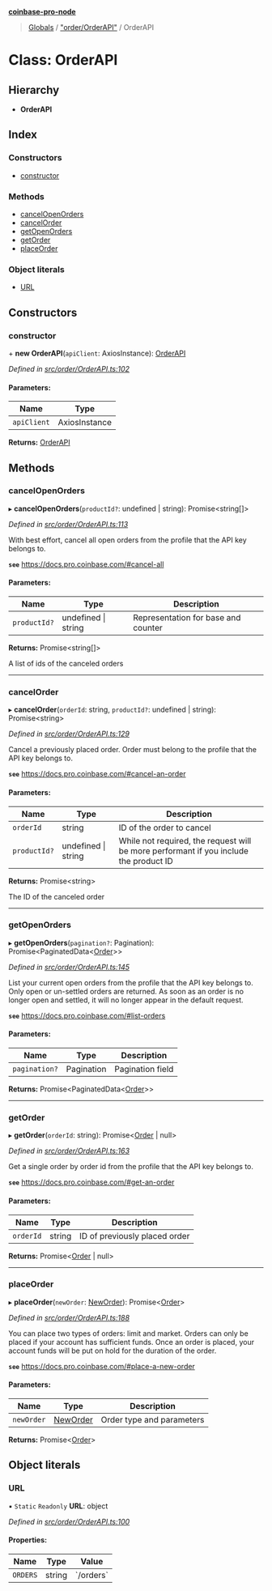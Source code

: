 **[coinbase-pro-node](../README.md)**

> [Globals](../globals.md) / ["order/OrderAPI"](../modules/_order_orderapi_.md) / OrderAPI

# Class: OrderAPI

## Hierarchy

- **OrderAPI**

## Index

### Constructors

- [constructor](_order_orderapi_.orderapi.md#constructor)

### Methods

- [cancelOpenOrders](_order_orderapi_.orderapi.md#cancelopenorders)
- [cancelOrder](_order_orderapi_.orderapi.md#cancelorder)
- [getOpenOrders](_order_orderapi_.orderapi.md#getopenorders)
- [getOrder](_order_orderapi_.orderapi.md#getorder)
- [placeOrder](_order_orderapi_.orderapi.md#placeorder)

### Object literals

- [URL](_order_orderapi_.orderapi.md#url)

## Constructors

### constructor

\+ **new OrderAPI**(`apiClient`: AxiosInstance): [OrderAPI](_order_orderapi_.orderapi.md)

_Defined in [src/order/OrderAPI.ts:102](https://github.com/bennyn/coinbase-pro-node/blob/7eff64a/src/order/OrderAPI.ts#L102)_

#### Parameters:

| Name        | Type          |
| ----------- | ------------- |
| `apiClient` | AxiosInstance |

**Returns:** [OrderAPI](_order_orderapi_.orderapi.md)

## Methods

### cancelOpenOrders

▸ **cancelOpenOrders**(`productId?`: undefined \| string): Promise\<string[]>

_Defined in [src/order/OrderAPI.ts:113](https://github.com/bennyn/coinbase-pro-node/blob/7eff64a/src/order/OrderAPI.ts#L113)_

With best effort, cancel all open orders from the profile that the API key belongs to.

**`see`** https://docs.pro.coinbase.com/#cancel-all

#### Parameters:

| Name         | Type                | Description                         |
| ------------ | ------------------- | ----------------------------------- |
| `productId?` | undefined \| string | Representation for base and counter |

**Returns:** Promise\<string[]>

A list of ids of the canceled orders

---

### cancelOrder

▸ **cancelOrder**(`orderId`: string, `productId?`: undefined \| string): Promise\<string>

_Defined in [src/order/OrderAPI.ts:129](https://github.com/bennyn/coinbase-pro-node/blob/7eff64a/src/order/OrderAPI.ts#L129)_

Cancel a previously placed order. Order must belong to the profile that the API key belongs to.

**`see`** https://docs.pro.coinbase.com/#cancel-an-order

#### Parameters:

| Name | Type | Description |
| --- | --- | --- |
| `orderId` | string | ID of the order to cancel |
| `productId?` | undefined \| string | While not required, the request will be more performant if you include the product ID |

**Returns:** Promise\<string>

The ID of the canceled order

---

### getOpenOrders

▸ **getOpenOrders**(`pagination?`: Pagination): Promise\<PaginatedData\<[Order](../modules/_order_orderapi_.md#order)>>

_Defined in [src/order/OrderAPI.ts:145](https://github.com/bennyn/coinbase-pro-node/blob/7eff64a/src/order/OrderAPI.ts#L145)_

List your current open orders from the profile that the API key belongs to. Only open or un-settled orders are returned. As soon as an order is no longer open and settled, it will no longer appear in the default request.

**`see`** https://docs.pro.coinbase.com/#list-orders

#### Parameters:

| Name          | Type       | Description      |
| ------------- | ---------- | ---------------- |
| `pagination?` | Pagination | Pagination field |

**Returns:** Promise\<PaginatedData\<[Order](../modules/_order_orderapi_.md#order)>>

---

### getOrder

▸ **getOrder**(`orderId`: string): Promise\<[Order](../modules/_order_orderapi_.md#order) \| null>

_Defined in [src/order/OrderAPI.ts:163](https://github.com/bennyn/coinbase-pro-node/blob/7eff64a/src/order/OrderAPI.ts#L163)_

Get a single order by order id from the profile that the API key belongs to.

**`see`** https://docs.pro.coinbase.com/#get-an-order

#### Parameters:

| Name      | Type   | Description                   |
| --------- | ------ | ----------------------------- |
| `orderId` | string | ID of previously placed order |

**Returns:** Promise\<[Order](../modules/_order_orderapi_.md#order) \| null>

---

### placeOrder

▸ **placeOrder**(`newOrder`: [NewOrder](../modules/_order_orderapi_.md#neworder)): Promise\<[Order](../modules/_order_orderapi_.md#order)>

_Defined in [src/order/OrderAPI.ts:188](https://github.com/bennyn/coinbase-pro-node/blob/7eff64a/src/order/OrderAPI.ts#L188)_

You can place two types of orders: limit and market. Orders can only be placed if your account has sufficient funds. Once an order is placed, your account funds will be put on hold for the duration of the order.

**`see`** https://docs.pro.coinbase.com/#place-a-new-order

#### Parameters:

| Name       | Type                                                | Description               |
| ---------- | --------------------------------------------------- | ------------------------- |
| `newOrder` | [NewOrder](../modules/_order_orderapi_.md#neworder) | Order type and parameters |

**Returns:** Promise\<[Order](../modules/_order_orderapi_.md#order)>

## Object literals

### URL

▪ `Static` `Readonly` **URL**: object

_Defined in [src/order/OrderAPI.ts:100](https://github.com/bennyn/coinbase-pro-node/blob/7eff64a/src/order/OrderAPI.ts#L100)_

#### Properties:

| Name     | Type   | Value       |
| -------- | ------ | ----------- |
| `ORDERS` | string | \`/orders\` |
